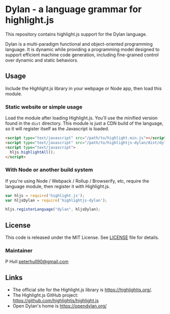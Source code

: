 # Dylan - a language grammar for highlight.js 

This repository contains highlight.js support for the Dylan language.

Dylan is a multi-paradigm functional and object-oriented programming
language. It is dynamic while providing a programming model designed
to support efficient machine code generation, including fine-grained
control over dynamic and static behaviors.

## Usage

Include the Highlight.js library in your webpage or Node app, then load this module.

### Static website or simple usage

Load the module after loading Highlight.js.  You'll use the minified version found in the `dist` directory.  This module is just a CDN build of the language, so it will register itself as the Javascript is loaded.

```html
<script type="text/javascript" src="/path/to/highlight.min.js"></script>
<script type="text/javascript" src="/path/to/highlightjs-dylan/dist/dylan.min.js"></script>
<script type="text/javascript">
  hljs.highlightAll();
</script>
```

### With Node or another build system

If you're using Node / Webpack / Rollup / Browserify, etc, require the language module, then register it with Highlight.js.

```javascript
var hljs = require('highlight.js');
var hljsDylan = require('highlightjs-dylan');

hljs.registerLanguage("dylan", hljsDylan);
```

## License
This code is released under the MIT License. See [LICENSE][1] file
for details.

### Maintainer
P Hull <peterhull90@gmail.com>

## Links

- The official site for the Highlight.js library is <https://highlightjs.org/>.
- The Highlight.js GitHub project: <https://github.com/highlightjs/highlight.js>
- Open Dylan's home is https://opendylan.org/

[1]: https://github.com/highlightjs/highlightjs-dylan/blob/master/LICENSE
